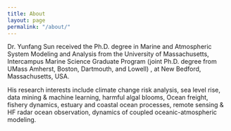 ```yaml
---
title: About
layout: page
permalink: "/about/"
---
```


Dr. Yunfang Sun received the Ph.D. degree in Marine and Atmospheric System Modeling and Analysis from the University of Massachusetts, Intercampus Marine Science Graduate Program (joint Ph.D. degree from UMass Amherst, Boston, Dartmouth, and Lowell) , at New Bedford, Massachusetts, USA.

His research interests include climate change risk analysis, sea level rise, data mining & machine learning, harmful algal blooms, Ocean freight, fishery dynamics, estuary and coastal ocean processes, remote sensing & HF radar ocean observation, dynamics of coupled oceanic-atmospheric modeling.

